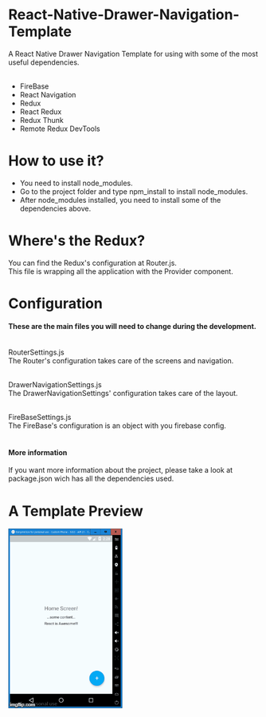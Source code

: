 # React-Native-Drawer-Navigation-Template
A React Native Drawer Navigation Template for using with some of the most useful dependencies. <br/><br/>
- FireBase
- React Navigation
- Redux
- React Redux
- Redux Thunk
- Remote Redux DevTools

# How to use it?

- You need to install node_modules. 
- Go to the project folder and type npm_install to install node_modules.
- After node_modules installed, you need to install some of the dependencies above.


# Where's the Redux?
You can find the Redux's configuration at Router.js.<br/>
This file is wrapping all the application with the Provider component.

# Configuration

#### These are the main files you will need to change during the development.<br/><br/>
RouterSettings.js <br/>
The Router's configuration takes care of the screens and navigation. <br/><br/>


DrawerNavigationSettings.js <br/>
The DrawerNavigationSettings' configuration takes care of the layout. <br/><br/>

FireBaseSettings.js <br/>
The FireBase's configuration is an object with you firebase config.<br/><br/>

#### More information <br/>
If you want more information about the project, please take a look at package.json wich has all the dependencies used.

# A Template Preview
![alt text](https://github.com/andersoncscz/React-Native-Drawer-Navigation-Template/blob/master/GifAPP.gif)
